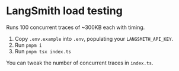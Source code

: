 # LangSmith load testing

Runs 100 concurrent traces of ~300KB each with timing.

1. Copy `.env.example` into `.env`, populating your `LANGSMITH_API_KEY`.
2. Run `pnpm i`
3. Run `pnpm tsx index.ts`

You can tweak the number of concurrent traces in `index.ts`.

